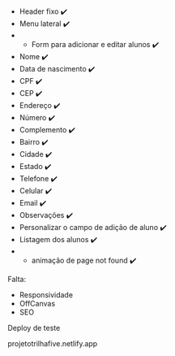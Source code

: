 - Header fixo ✔️
- Menu lateral ✔️
- - Form para adicionar e editar alunos ✔️
- Nome ✔️
- Data de nascimento ✔️
- CPF ✔️
- CEP ✔️
- Endereço ✔️
- Número ✔️
- Complemento ✔️
- Bairro ✔️
- Cidade ✔️
- Estado ✔️
- Telefone ✔️
- Celular ✔️
- Email ✔️
- Observações ✔️
- Personalizar o campo de adição de aluno ✔️
- Listagem dos alunos ✔️
- - animação de page not found ✔️

Falta:

- Responsividade
- OffCanvas
- SEO


Deploy de teste

projetotrilhafive.netlify.app

